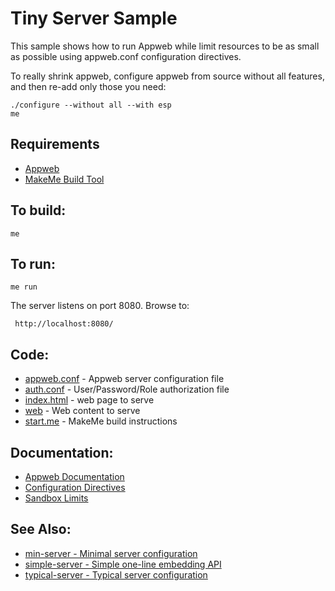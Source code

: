 Tiny Server Sample
===

This sample shows how to run Appweb while limit resources to be as small as possible
using appweb.conf configuration directives.

To really shrink appweb, configure appweb from source without all features, and then 
re-add only those you need:

    ./configure --without all --with esp
    me

Requirements
---
* [Appweb](https://www.embedthis.com/appweb/download.html)
* [MakeMe Build Tool](https://www.embedthis.com/makeme/download.html)

To build:
---
    me 

To run:
---
    me run

The server listens on port 8080. Browse to: 
 
     http://localhost:8080/

Code:
---
* [appweb.conf](appweb.conf) - Appweb server configuration file
* [auth.conf](auth.conf) - User/Password/Role authorization file
* [index.html](index.html) - web page to serve
* [web](web) - Web content to serve
* [start.me](start.me) - MakeMe build instructions

Documentation:
---
* [Appweb Documentation](https://www.embedthis.com/appweb/doc/index.html)
* [Configuration Directives](https://www.embedthis.com/appweb/doc/users/configuration.html#directives)
* [Sandbox Limits](https://www.embedthis.com/appweb/doc/users/dir/sandbox.html)

See Also:
---
* [min-server - Minimal server configuration](../min-server/README.md)
* [simple-server - Simple one-line embedding API](../simple-server/README.md)
* [typical-server - Typical server configuration](../typical-server/README.md)

